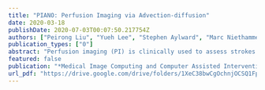 ```yaml
---
title: "PIANO: Perfusion Imaging via Advection-diffusion"
date: 2020-03-18
publishDate: 2020-07-03T00:07:50.217754Z
authors: ["Peirong Liu", "Yueh Lee", "Stephen Aylward", "Marc Niethammer"]
publication_types: ["0"]
abstract: "Perfusion imaging (PI) is clinically used to assess strokes and brain tumors. Commonly used PI approaches based on magnetic resonance imaging (MRI) or computed tomography (CT) image the effect of a contrast agent moving through blood vessels and into tissue. Contrast-agent free approaches, for example, based on intravoxel incoherent motion, also exist, but are so far not routinely used clinically. MR or CT perfusion imaging based on contrast agents relies on the estimation of the arterial input function (AIF) to approximately model tissue perfusion, neglecting spatial dependencies. Reliably estimating the AIF is also non-trivial, leading to difficulties with standardizing perfusion measures. In this work we therefore propose a data-assimilation approach (PIANO) which estimates the velocity and diffusion fields of an advection-diffusion model best explaining the contrast dynamics. PIANO accounts for spatial dependencies and neither requires estimating the AIF nor relies on a particular contrast agent bolus shape. Specifically, we propose a convenient parameterization of the estimation problem, a numerical estimation approach, and extensively evaluate PIANO. We demonstrate that PIANO can successfully resolve velocity and diffusion field ambiguities and results in sensitive measures for the assessment of stroke, comparing favorably to conventional measures of perfusion."
featured: false
publication: "*Medical Image Computing and Computer Assisted Intervention - MICCAI*"
url_pdf: "https://drive.google.com/drive/folders/1XeC38bwCgOchnjOCSQ1FpwYsFYfquScX"
---
```


